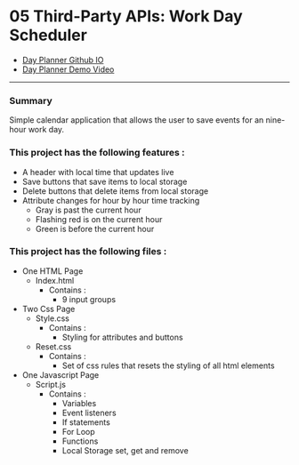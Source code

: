 # 05 Third-Party APIs: Work Day Scheduler

- [Day Planner Github IO](https://hsnertas.github.io/randey-con/)
- [Day Planner Demo Video](https://drive.google.com/file/d/11CZ9infMqpM97DwG66dvbOJZkGOzeTkJ/view)

--- 

### Summary
Simple calendar application that allows the user to save events for an nine-hour work day.

### This project has the following features :
* A header with local time that updates live
* Save buttons that save items to local storage
* Delete buttons that delete items from local storage
* Attribute changes for hour by hour time tracking
  * Gray is past the current hour
  * Flashing red is on the current hour
  * Green is before the current hour
  
### This project has the following files :
* One HTML Page
  * Index.html
    * Contains :
      * 9 input groups
* Two Css Page
  * Style.css
    * Contains : 
      * Styling for attributes and buttons
  * Reset.css
    * Contains : 
      * Set of css rules that resets the styling of all html elements   
* One Javascript Page
  * Script.js
    * Contains :
       * Variables 
       * Event listeners 
       * If statements 
       * For Loop 
       * Functions 
       * Local Storage set, get and remove       
